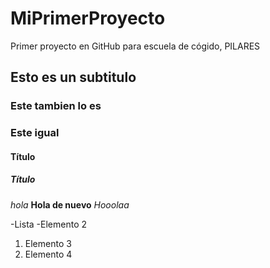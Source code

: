 # MiPrimerProyecto
Primer proyecto en GitHub para escuela de cógido, PILARES

## Esto es un subtitulo 
### Este tambien lo es
### Este igual
#### Título
##### Título


*hola*
**Hola de nuevo**
_Hooolaa_

-Lista
-Elemento 2

1. Elemento 3
2. Elemento 4
